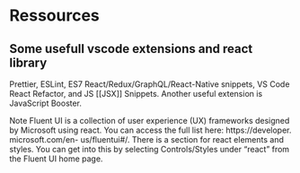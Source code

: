 

# Ressources

## Some usefull vscode extensions and react library

Prettier, ESLint, ES7 React/Redux/GraphQL/React-Native snippets, VS Code React Refactor, and JS [[JSX]] Snippets. Another useful extension is JavaScript Booster.

Note Fluent UI is a collection of user experience (UX) frameworks designed by Microsoft using react. You can access the full list here: https://developer. microsoft.com/en- us/fluentui#/. There is a section for react elements and styles. You can get into this by selecting Controls/Styles under “react” from the Fluent UI home page.

 

